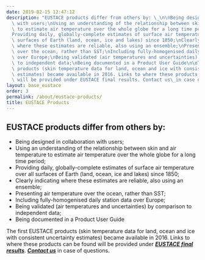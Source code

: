 ```yaml
---
date: 2019-02-15 12:47:12
description: "EUSTACE products differ from others by: \_\n\nBeing designed in collaboration\
  \ with users;\nUsing an understanding of the relationship between skin and air temperature\
  \ to estimate air temperature over the whole globe for a long time period; \_\n\
  Providing daily, globally-complete estimates of surface air temperature over all\
  \ surfaces of Earth (land, ocean, ice and lakes) since 1850;\nClearly indicating\
  \ where these estimates are reliable, also using an ensemble;\nPresenting air temperature\
  \ over the ocean, rather than SST;\nIncluding fully-homogenised daily station data\
  \ over Europe;\nBeing validated (air temperatures and uncertainties) by comparison\
  \ to independent data;\nBeing documented in a Product User Guide\n\nThe first EUSTACE\
  \ products (skin temperature data for land, ocean and ice with consistent uncertainty\
  \ estimates) became available in 2016. Links to where these products can be found\
  \ will be provided under EUSTACE final results. Contact us\_in case of questions.\_"
layout: base_eustace
order: 3
permalink: /about/eustace-products/
title: EUSTACE Products
---
```


<h2><strong>EUSTACE products differ from others by:</strong>  </h2>
<ul>
<li>Being designed in collaboration with users;</li>
<li>Using an understanding of the relationship between skin and air temperature to estimate air temperature over the whole globe for a long time period;  </li>
<li>Providing daily, globally-complete estimates of surface air temperature over all surfaces of Earth (land, ocean, ice and lakes) since 1850;</li>
<li>Clearly indicating where these estimates are reliable, also using an ensemble;</li>
<li>Presenting air temperature over the ocean, rather than SST;</li>
<li>Including fully-homogenised daily station data over Europe;</li>
<li>Being validated (air temperatures and uncertainties) by comparison to independent data;</li>
<li>Being documented in a Product User Guide</li>
</ul>
<p>The first EUSTACE products (skin temperature data for land, ocean and ice with consistent uncertainty estimates) became available in 2016. Links to where these products can be found will be provided under <em><strong><a href="https://www.eustaceproject.eu/final-results/">EUSTACE final results</a></strong></em>. <em><a href="/contact/form/"><strong>Contact us</strong></a> </em>in case of questions. </p>
